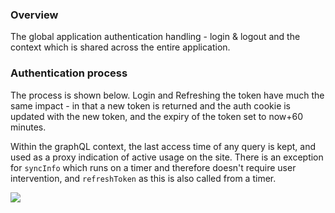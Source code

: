 ### Overview

The global application authentication handling - login & logout and the context which is shared across the entire application.

### Authentication process

The process is shown below. Login and Refreshing the token have much the same impact - in that a new token is returned and the auth cookie is updated with the new token, and the expiry of the token set to now+60 minutes.

Within the graphQL context, the last access time of any query is kept, and used as a proxy indication of active usage on the site. There is an exception for `syncInfo` which runs on a timer and therefore doesn't require user intervention, and `refreshToken` as this is also called from a timer.

[![](https://mermaid.ink/img/pako:eNptU8Fy2jAQ_ZUdnZwhzPTUA4d2CBTqBhIScsMcFHuJNdgSkVZtqOHfu5acjMPUJ41231u999aNyE2BYiRerDyU8DTNNPA3ThbmRekrGA6_wU2yRgLv0ILUBTgyFkFpGHsqJ0YTvtFVhDn_HHkCGki6vYuVm8A0CUySccaqv5KU0VCiLJiZ2-ev1We6SQBNP0CQG7NX2FWnofpwWQV8Oyh7BFI1Ahl4RqikIxivUpB5js7F0gC-foGaNUY21EU8_GilG09R-yyZVCjtf8b3tXJ7X-wsQOcdFK011l2O-ZnMW_TDAiy-enTdvLRJHd_sLLryyexRg7HgjjpP9c4AN9rj93NkSAPgpM0JHpN1CKWnr5v3a9NLacuIIdxuNp1FA_anHTGI4Q5itNtthN4G_kXTrElaCqT23M1exNn4m9_TmugJT7BslIvuY_H-yGVsPKI7wezTVfvuuxYhq9pwPhfAux7wvm37CDGYAH8UlbwzMUP3jrrvoVbJY_QxquwMWcWVzrS4Fiyolqrg7W_aYiaoxBozMeJjgTvpK8pEps_cyvmbNccgRmQ9Xgt_KCThVEnegVqMdrJyfIuFYgeX8Y8KP9b5H-yDFLQ?type=png)](https://mermaid.live/edit#pako:eNptU8Fy2jAQ_ZUdnZwhzPTUA4d2CBTqBhIScsMcFHuJNdgSkVZtqOHfu5acjMPUJ41231u999aNyE2BYiRerDyU8DTNNPA3ThbmRekrGA6_wU2yRgLv0ILUBTgyFkFpGHsqJ0YTvtFVhDn_HHkCGki6vYuVm8A0CUySccaqv5KU0VCiLJiZ2-ev1We6SQBNP0CQG7NX2FWnofpwWQV8Oyh7BFI1Ahl4RqikIxivUpB5js7F0gC-foGaNUY21EU8_GilG09R-yyZVCjtf8b3tXJ7X-wsQOcdFK011l2O-ZnMW_TDAiy-enTdvLRJHd_sLLryyexRg7HgjjpP9c4AN9rj93NkSAPgpM0JHpN1CKWnr5v3a9NLacuIIdxuNp1FA_anHTGI4Q5itNtthN4G_kXTrElaCqT23M1exNn4m9_TmugJT7BslIvuY_H-yGVsPKI7wezTVfvuuxYhq9pwPhfAux7wvm37CDGYAH8UlbwzMUP3jrrvoVbJY_QxquwMWcWVzrS4Fiyolqrg7W_aYiaoxBozMeJjgTvpK8pEps_cyvmbNccgRmQ9Xgt_KCThVEnegVqMdrJyfIuFYgeX8Y8KP9b5H-yDFLQ)
